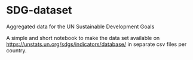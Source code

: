 # SDG-dataset
Aggregated data for the UN Sustainable Development Goals

A simple and short notebook to make the data set available on https://unstats.un.org/sdgs/indicators/database/ in separate csv files per country.
